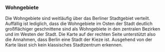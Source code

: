 ### Wohngebiete

Die Wohngebiete sind weitläufig über das Berliner Stadtgebiet verteilt. Auffällig ist lediglich, dass die 
Wohngebiete im Osten der Stadt deutlich großflächiger geschnittene sind als Wohngebiete in den zentralen Bezirken und 
im Westen der Stadt. Die Karte auf der rechten Seite unterstützt also die Annahmen, dass Berlin eine Stadt der Kieze ist. 
Ausgehend von der Karte lässt sich kein klassisches Stadtzentrum erkennen.





